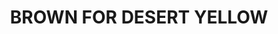 ---
title: "BROWN FOR DESERT YELLOW "
price: 0 
desc: "Bez opisa"
img_path: "/assets/img/A.MIG-1504.jpg"
brand: AMMO
available: true
special_offer: false
new: false
soon: false
cat: "Weathering"
subcat: ""
subsubcat: "wet-filteri"
---